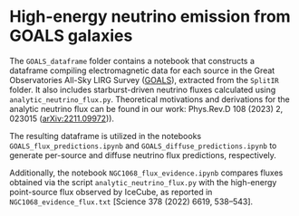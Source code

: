 # High-energy neutrino emission from GOALS galaxies

The `GOALS_dataframe` folder contains a notebook that constructs a dataframe compiling electromagnetic data for each source in the Great Observatories All-Sky LIRG Survey ([GOALS](https://goals.ipac.caltech.edu/)), extracted from the `SplitIR` folder. It also includes starburst-driven neutrino fluxes calculated using `analytic_neutrino_flux.py`. Theoretical motivations and derivations for the analytic neutrino flux can be found in our work: Phys.Rev.D 108 (2023) 2, 023015 ([arXiv:2211.09972](https://arxiv.org/abs/2304.01020))).
 
The resulting dataframe is utilized in the notebooks `GOALS_flux_predictions.ipynb` and `GOALS_diffuse_predictions.ipynb` to generate per-source and diffuse neutrino flux predictions, respectively.

Additionally, the notebook `NGC1068_flux_evidence.ipynb` compares fluxes obtained via the script `analytic_neutrino_flux.py` with the high-energy point-source flux observed by IceCube, as reported in `NGC1068_evidence_flux.txt` [Science 378 (2022) 6619, 538–543].
